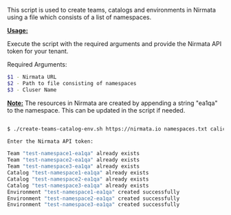 This script is used to create teams, catalogs and environments in Nirmata using a file which consists of a list of namespaces.

<ins>**Usage:**</ins>

Execute the script with the required arguments and provide the Nirmata API token for your tenant. 

Required Arguments:
```sh
$1 - Nirmata URL
$2 - Path to file consisting of namespaces
$3 - Cluser Name
```

<ins>**Note:**</ins> 
The resources in Nirmata are created by appending a string "ea1qa" to the namespace. This can be updated in the script if needed. 
```sh

$ ./create-teams-catalog-env.sh https://nirmata.io namespaces.txt calico-ipip4

Enter the Nirmata API token:

Team "test-namespace1-ea1qa" already exists
Team "test-namespace2-ea1qa" already exists
Team "test-namespace3-ea1qa" already exists
Catalog "test-namespace1-ea1qa" already exists
Catalog "test-namespace2-ea1qa" already exists
Catalog "test-namespace3-ea1qa" already exists
Environment "test-namespace1-ea1qa" created successfully
Environment "test-namespace2-ea1qa" created successfully
Environment "test-namespace3-ea1qa" created successfully


```
